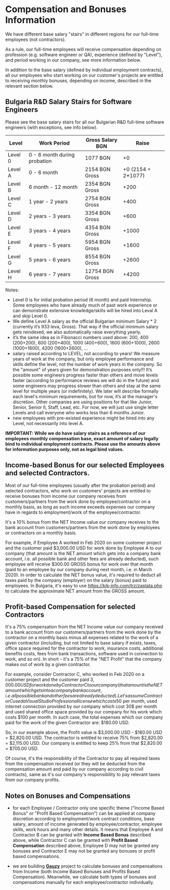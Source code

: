 # Compensation and Bonuses Information

We have different base salary "stairs" in different regions for our full-time employees (not contractors).

As a rule, our full-time employees will receive compensation depending on profession (e.g. software engineer or QA), experience (defined by "Level"), and period working in our company, see more information below.

In addition to the base salary (defined by individual employment contracts), all our employees who start working on our customer's projects are entitled to receiving monthly bonuses, depending on income, described in the relevant section below.

## Bulgaria R&D Salary Stairs for Software Engineers

Please see the base salary stairs for all our Bulgarian R&D full-time software engineers (with exceptions, see info below).

| Level  | Work Period | Gross Salary BGN | Raise | 
|---|---|---|---|
| Level 0 | 0 - 6 month during probation | 1077 BGN | +0 | 
| Level A | 0 - 6 month | 2154 BGN Gross | +0 (2154 = 2*1077) | 
| Level B | 6 month - 12 month | 2354 BGN Gross | +200 | 
| Level C | 1 year - 2 years | 2754 BGN Gross | +400 | 
| Level D | 2 years - 3 years | 3354 BGN Gross | +600 | 
| Level E | 3 years - 4 years | 4354 BGN Gross | +1000 | 
| Level F | 4 years - 5 years | 5954 BGN Gross | +1600 | 
| Level G | 5 years - 6 years | 8554 BGN Gross | +2600 | 
| Level H | 6 years - 7 years | 12754 BGN Gross | +4200 |

Notes: 

- Level 0 is for initial probation period (6 month) and paid Internship. Some employees who have already much of past work experience or can demonstrate extensive knowledge/skills will be hired into Leval A and skip Level 0.
- We define Level A salary as the official Bulgarian minimum Salary * 2 (currently it’s 933 leva, Gross). That way if the official minimum salary gets reindexed, we also automatically raise everything yearly.
- it’s the same idea as in Fibonacci numbers used above: 
200, 400 (200+200), 600 (200+400), 1000 (400+600), 1600 (600+1000), 2600 (1000+1600), 4200 (1600+2600), ...
- salary raised according to LEVEL, not according to years! We measure years of work at the company, but only employee performance and skills define the level, not the number of work years in the company. So the "amount" of years given for demonstration purposes only!!! It’s possible some engineers progress faster than others and move levels faster (according to performance reviews we will do in the future) and some engineers may progress slower than others and stay at the same level for multiple years (or indefinitely). We later will describe formally each level's minimum requirements, but for now, it’s at the manager's discretion. Other companies are using positions for that like Junior, Senior, Senior II, Staff, Lead, etc. For now, we will just use single letter Levels and call everyone who works less than 6 months Junior.
- new employees with pre-existed experience might be hired into any Level, not necessarily into level A.

**IMPORTANT: While we do have salary stairs as a reference of our employees monthly compensation base, exact amount of salary legally bind to individual employment contracts. Please use the amounts above for information purposes only, not as legal bind values.**

## Income-based Bonus for our selected Employees and selected Contractors.

Most of our full-time employees (usually after the probation period) and selected contractors, who work on customers' projects are entitled to receive bonuses from income our company receives from customers/partners from the work done by employee/contractor on a monthly basis, as long as such income exceeds expenses our company have in regards to employment/work of the employee/contractor.

It's a 10% bonus from the NET Income value our company receives to the bank account from customers/partners from the work done by employees or contractors on a monthly basis.

For example, if Employee A worked in Feb 2020 on some customer project and the customer paid $3,000.00 USD for work done by Employee A to our company (that amount is the NET amount which gets into a company bank account, i.e. all possible bank and other fees are already deducted), such employee will receive $300.00 GROSS bonus for work over that month (paid to an employee by our company during next month, i.e. in March 2020). In order to calculate the NET bonus value, it's required to deduct all taxes paid by the company (employer) on the salary (bonus) paid to employees. In Bulgaria, it's easy to use <https://kik-info.com/trz/zaplata.php> to calculate the approximate NET amount from the GROSS amount.

## Profit-based Compensation for selected Contractors

It's a 75% compensation from the NET Income value our company received to a bank account from our customers/partners from the work done by the contractor on a monthly basis minus all expenses related to the work of a given contractor (including, but not limited to base salary if exists, taxes, office space required for the contractor to work, insurance costs, additional benefits costs, fees from bank transactions, software used in connection to work, and so on). In short - it's a 75% of the "NET Profit" that the company makes out of work by a given contractor. 

For example, consider Contractor C, who worked in Feb 2020 on a customer project and the customer paid $3,000.00 USD for work done by Contractor C to our company (that amount is the NET amount which gets into a company bank account, i.e. all possible bank and other fees are already deducted). Let's assume Contractor C used a Visual Studio Professional license which costs 50$ per month, used internet connection provided by our company which cost 30$ per month and used shared office space provided by our company for his work which costs $100 per month. In such case, the total expenses which our company paid for the work of the given Contractor are: $180.00 USD. 

So, in our example above, the Profit value is $3,000.00 USD - $180.00 USD = $2,820.00 USD.
The contractor is entitled to receive 75% from $2,820.00 = $2,115.00 USD.
Our company is entitled to keep 25% from that $2,820.00 = $705.00 USD.

Of course, it's the responsibility of the Contractor to pay all required taxes from the compensation received (or they will be deducted from the compensation amount and paid by our company according to civil contracts), same as it's our company's responsibility to pay relevant taxes from our company profits.

## Notes on Bonuses and Compensations

- for each Employee / Contractor only one specific theme ("Income Based Bonus" or "Profit Based Compensation") can be applied at company discretion according to employment/work contract conditions, base salary, amount of income generated by employee/contractor, employee skills, work hours and many other details. It means that Employee A and Contractor B can be granted with **Income Based Bonus** described above, while Contractor C can be granted with **Profit Based Compensation** described above, Employee D may not be granted any bonuses and Contractor E may not be granted any bonuses or profit based compensations.

- we are building [**Gauzy**](https://github.com/ever-co/ever-gauzy) project to calculate bonuses and compensations from Income (both Income Based Bonuses and Profits Based Compensation). Meanwhile, we calculate both types of bonuses and compensations manually for each employee/contractor individually.
